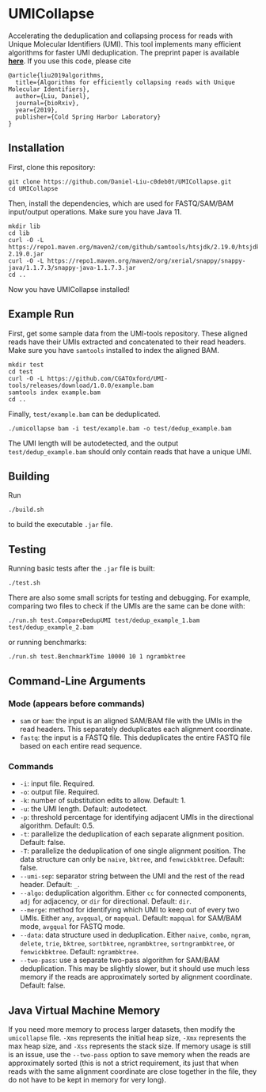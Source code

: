 # UMICollapse
Accelerating the deduplication and collapsing process for reads with Unique Molecular Identifiers (UMI). This tool implements many efficient algorithms for faster UMI deduplication. The preprint paper is available **[here](https://www.biorxiv.org/content/10.1101/648683v2)**. If you use this code, please cite

```
@article{liu2019algorithms,
  title={Algorithms for efficiently collapsing reads with Unique Molecular Identifiers},
  author={Liu, Daniel},
  journal={bioRxiv},
  year={2019},
  publisher={Cold Spring Harbor Laboratory}
}
```

## Installation
First, clone this repository:
```
git clone https://github.com/Daniel-Liu-c0deb0t/UMICollapse.git
cd UMICollapse
```
Then, install the dependencies, which are used for FASTQ/SAM/BAM input/output operations. Make sure you have Java 11.
```
mkdir lib
cd lib
curl -O -L https://repo1.maven.org/maven2/com/github/samtools/htsjdk/2.19.0/htsjdk-2.19.0.jar
curl -O -L https://repo1.maven.org/maven2/org/xerial/snappy/snappy-java/1.1.7.3/snappy-java-1.1.7.3.jar
cd ..
```
Now you have UMICollapse installed!

## Example Run
First, get some sample data from the UMI-tools repository. These aligned reads have their UMIs extracted and concatenated to their read headers. Make sure you have `samtools` installed to index the aligned BAM.
```
mkdir test
cd test
curl -O -L https://github.com/CGATOxford/UMI-tools/releases/download/1.0.0/example.bam
samtools index example.bam
cd ..
```
Finally, `test/example.bam` can be deduplicated.
```
./umicollapse bam -i test/example.bam -o test/dedup_example.bam
```
The UMI length will be autodetected, and the output `test/dedup_example.bam` should only contain reads that have a unique UMI.

## Building
Run
```
./build.sh
```
to build the executable `.jar` file.

## Testing
Running basic tests after the `.jar` file is built:
```
./test.sh
```
There are also some small scripts for testing and debugging. For example, comparing two files to check if the UMIs are the same can be done with:
```
./run.sh test.CompareDedupUMI test/dedup_example_1.bam test/dedup_example_2.bam
```
or running benchmarks:
```
./run.sh test.BenchmarkTime 10000 10 1 ngrambktree
```

## Command-Line Arguments
### Mode (appears before commands)
* `sam` or `bam`: the input is an aligned SAM/BAM file with the UMIs in the read headers. This separately deduplicates each alignment coordinate.
* `fastq`: the input is a FASTQ file. This deduplicates the entire FASTQ file based on each entire read sequence.

### Commands
* `-i`: input file. Required.
* `-o`: output file. Required.
* `-k`: number of substitution edits to allow. Default: 1.
* `-u`: the UMI length. Default: autodetect.
* `-p`: threshold percentage for identifying adjacent UMIs in the directional algorithm. Default: 0.5.
* `-t`: parallelize the deduplication of each separate alignment position. Default: false.
* `-T`: parallelize the deduplication of one single alignment position. The data structure can only be `naive`, `bktree`, and `fenwickbktree`. Default: false.
* `--umi-sep`: separator string between the UMI and the rest of the read header. Default: `_`.
* `--algo`: deduplication algorithm. Either `cc` for connected components, `adj` for adjacency, or `dir` for directional. Default: `dir`.
* `--merge`: method for identifying which UMI to keep out of every two UMIs. Either `any`, `avgqual`, or `mapqual`. Default: `mapqual` for SAM/BAM mode, `avgqual` for FASTQ mode.
* `--data`: data structure used in deduplication. Either `naive`, `combo`, `ngram`, `delete`, `trie`, `bktree`, `sortbktree`, `ngrambktree`, `sortngrambktree`, or `fenwickbktree`. Default: `ngrambktree`.
* `--two-pass`: use a separate two-pass algorithm for SAM/BAM deduplication. This may be slightly slower, but it should use much less memory if the reads are approximately sorted by alignment coordinate. Default: false.

## Java Virtual Machine Memory
If you need more memory to process larger datasets, then modify the `umicollapse` file. `-Xms` represents the initial heap size, `-Xmx` represents the max heap size, and `-Xss` represents the stack size. If memory usage is still is an issue, use the `--two-pass` option to save memory when the reads are approximately sorted (this is not a strict requirement, its just that when reads with the same alignment coordinate are close together in the file, they do not have to be kept in memory for very long).
